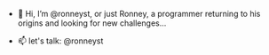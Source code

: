 - 👋 Hi, I’m @ronneyst, or just Ronney, a programmer returning to his origins and looking for new challenges...

- 📫 let's talk: @ronneyst
